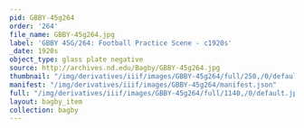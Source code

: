 ```yaml
---
pid: GBBY-45g264
order: '264'
file_name: GBBY-45g264.jpg
label: 'GBBY 45G/264: Football Practice Scene - c1920s'
_date: 1920s
object_type: glass plate negative
source: http://archives.nd.edu/Bagby/GBBY-45g264.jpg
thumbnail: "/img/derivatives/iiif/images/GBBY-45g264/full/250,/0/default.jpg"
manifest: "/img/derivatives/iiif/images/GBBY-45g264/manifest.json"
full: "/img/derivatives/iiif/images/GBBY-45g264/full/1140,/0/default.jpg"
layout: bagby_item
collection: bagby
---
```

